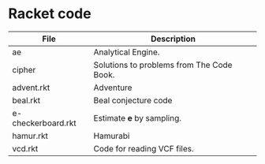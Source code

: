 # Racket code

File | Description 
---- |------------
ae |	Analytical Engine.
cipher |	Solutions to problems from The Code Book.
advent.rkt | Adventure
beal.rkt |	Beal conjecture code
e-checkerboard.rkt | Estimate **e** by sampling.
hamur.rkt	| Hamurabi
vcd.rkt	| Code for reading VCF files.
